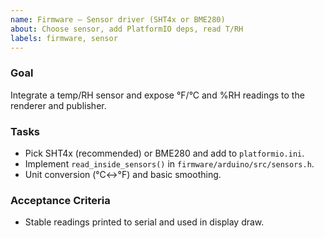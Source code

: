 ```yaml
---
name: Firmware — Sensor driver (SHT4x or BME280)
about: Choose sensor, add PlatformIO deps, read T/RH
labels: firmware, sensor
---
```


### Goal
Integrate a temp/RH sensor and expose °F/°C and %RH readings to the renderer and publisher.

### Tasks
- Pick SHT4x (recommended) or BME280 and add to `platformio.ini`.
- Implement `read_inside_sensors()` in `firmware/arduino/src/sensors.h`.
- Unit conversion (°C↔°F) and basic smoothing.

### Acceptance Criteria
- Stable readings printed to serial and used in display draw.

